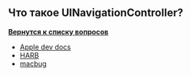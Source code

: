 ## Что такое UINavigationController?

[**Вернутся к списку вопросов**](https://github.com/Torlopov-Andrey/hh_interview_ios/blob/master/readme.md)

* [Apple dev docs](https://developer.apple.com/library/ios/documentation/UIKit/Reference/UINavigationController_Class/)
* [HARB](https://habrahabr.ru/post/263069/)
* [macbug](http://macbug.ru/ios/cnavigation)
